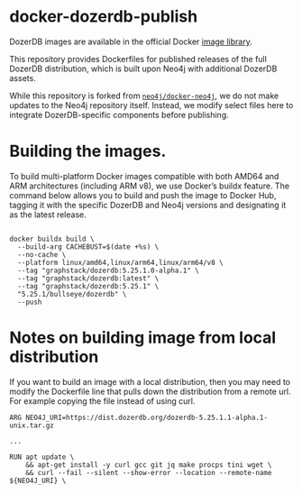 # docker-dozerdb-publish

DozerDB images are available in the official Docker [image library](https://hub.docker.com/r/graphstack/dozerdb).

This repository provides Dockerfiles for published releases of the full DozerDB distribution, which is built upon Neo4j with additional DozerDB assets. 

While this repository is forked from [`neo4j/docker-neo4j`](https://github.com/neo4j/docker-neo4j), we do not make updates to the Neo4j repository itself. Instead, we modify select files here to integrate DozerDB-specific components before publishing.




# Building the images.

To build multi-platform Docker images compatible with both AMD64 and ARM architectures (including ARM v8), we use Docker’s buildx feature. The command below allows you to build and push the image to Docker Hub, tagging it with the specific DozerDB and Neo4j versions and designating it as the latest release.





```

docker buildx build \
  --build-arg CACHEBUST=$(date +%s) \
  --no-cache \
  --platform linux/amd64,linux/arm64,linux/arm64/v8 \
  --tag "graphstack/dozerdb:5.25.1.0-alpha.1" \
  --tag "graphstack/dozerdb:latest" \
  --tag "graphstack/dozerdb:5.25.1" \
  "5.25.1/bullseye/dozerdb" \
  --push

```


# Notes on building image from local distribution

If you want to build an image with a local distribution, then you may need to modify the Dockerfile line that pulls down the distribution from a remote url.
For example copying the file instead of using curl.

```
ARG NEO4J_URI=https://dist.dozerdb.org/dozerdb-5.25.1.1-alpha.1-unix.tar.gz

...

RUN apt update \
    && apt-get install -y curl gcc git jq make procps tini wget \
    && curl --fail --silent --show-error --location --remote-name ${NEO4J_URI} \

```


